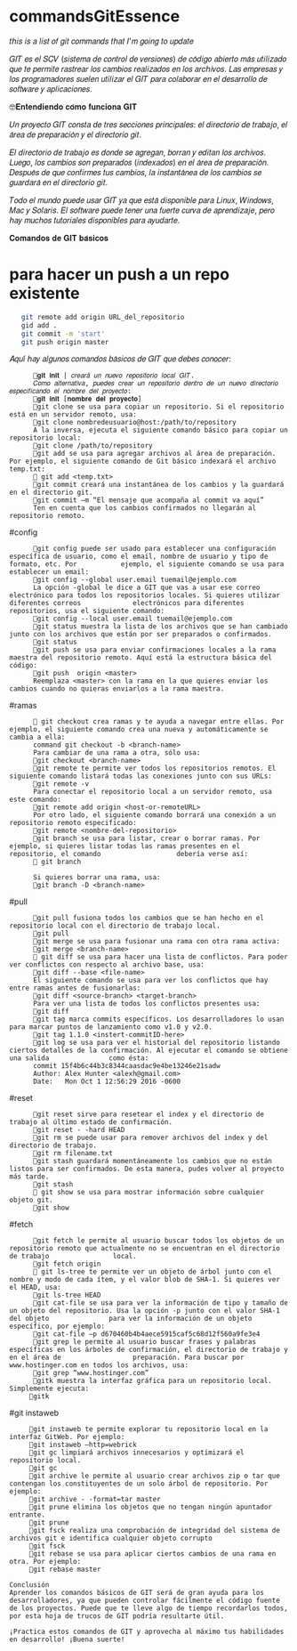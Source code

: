 # commandsGitEssence

𝑡𝘩𝑖𝑠 𝑖𝑠 𝑎 𝑙𝑖𝑠𝑡 𝑜𝑓 𝑔𝑖𝑡 𝑐𝑜𝑚𝑚𝑎𝑛𝑑𝑠 𝑡𝘩𝑎𝑡 𝐼'𝑚 𝑔𝑜𝑖𝑛𝑔 𝑡𝑜 𝑢𝑝𝑑𝑎𝑡𝑒

𝐺𝐼𝑇 𝑒𝑠 𝑒𝑙 𝑆𝐶𝑉 (𝑠𝑖𝑠𝑡𝑒𝑚𝑎 𝑑𝑒 𝑐𝑜𝑛𝑡𝑟𝑜𝑙 𝑑𝑒 𝑣𝑒𝑟𝑠𝑖𝑜𝑛𝑒𝑠) 𝑑𝑒 𝑐𝑜́𝑑𝑖𝑔𝑜 𝑎𝑏𝑖𝑒𝑟𝑡𝑜 𝑚𝑎́𝑠 𝑢𝑡𝑖𝑙𝑖𝑧𝑎𝑑𝑜 𝑞𝑢𝑒 𝑡𝑒 𝑝𝑒𝑟𝑚𝑖𝑡𝑒 𝑟𝑎𝑠𝑡𝑟𝑒𝑎𝑟 𝑙𝑜𝑠 𝑐𝑎𝑚𝑏𝑖𝑜𝑠 𝑟𝑒𝑎𝑙𝑖𝑧𝑎𝑑𝑜𝑠 𝑒𝑛 𝑙𝑜𝑠 𝑎𝑟𝑐𝘩𝑖𝑣𝑜𝑠.
     𝐿𝑎𝑠 𝑒𝑚𝑝𝑟𝑒𝑠𝑎𝑠 𝑦 𝑙𝑜𝑠 𝑝𝑟𝑜𝑔𝑟𝑎𝑚𝑎𝑑𝑜𝑟𝑒𝑠 𝑠𝑢𝑒𝑙𝑒𝑛 𝑢𝑡𝑖𝑙𝑖𝑧𝑎𝑟 𝑒𝑙 𝐺𝐼𝑇 𝑝𝑎𝑟𝑎 𝑐𝑜𝑙𝑎𝑏𝑜𝑟𝑎𝑟 𝑒𝑛 𝑒𝑙 𝑑𝑒𝑠𝑎𝑟𝑟𝑜𝑙𝑙𝑜 𝑑𝑒 𝑠𝑜𝑓𝑡𝑤𝑎𝑟𝑒 𝑦 𝑎𝑝𝑙𝑖𝑐𝑎𝑐𝑖𝑜𝑛𝑒𝑠.

🤓𝐄𝐧𝐭𝐞𝐧𝐝𝐢𝐞𝐧𝐝𝐨 𝐜𝐨́𝐦𝐨 𝐟𝐮𝐧𝐜𝐢𝐨𝐧𝐚 𝐆𝐈𝐓

   𝑈𝑛 𝑝𝑟𝑜𝑦𝑒𝑐𝑡𝑜 𝐺𝐼𝑇 𝑐𝑜𝑛𝑠𝑡𝑎 𝑑𝑒 𝑡𝑟𝑒𝑠 𝑠𝑒𝑐𝑐𝑖𝑜𝑛𝑒𝑠 𝑝𝑟𝑖𝑛𝑐𝑖𝑝𝑎𝑙𝑒𝑠: 𝑒𝑙 𝑑𝑖𝑟𝑒𝑐𝑡𝑜𝑟𝑖𝑜 𝑑𝑒 𝑡𝑟𝑎𝑏𝑎𝑗𝑜, 𝑒𝑙 𝑎́𝑟𝑒𝑎 𝑑𝑒 𝑝𝑟𝑒𝑝𝑎𝑟𝑎𝑐𝑖𝑜́𝑛 𝑦 𝑒𝑙 𝑑𝑖𝑟𝑒𝑐𝑡𝑜𝑟𝑖𝑜 𝑔𝑖𝑡.

   𝐸𝑙 𝑑𝑖𝑟𝑒𝑐𝑡𝑜𝑟𝑖𝑜 𝑑𝑒 𝑡𝑟𝑎𝑏𝑎𝑗𝑜 𝑒𝑠 𝑑𝑜𝑛𝑑𝑒 𝑠𝑒 𝑎𝑔𝑟𝑒𝑔𝑎𝑛, 𝑏𝑜𝑟𝑟𝑎𝑛 𝑦 𝑒𝑑𝑖𝑡𝑎𝑛 𝑙𝑜𝑠 𝑎𝑟𝑐𝘩𝑖𝑣𝑜𝑠. 𝐿𝑢𝑒𝑔𝑜, 𝑙𝑜𝑠 𝑐𝑎𝑚𝑏𝑖𝑜𝑠 𝑠𝑜𝑛 𝑝𝑟𝑒𝑝𝑎𝑟𝑎𝑑𝑜𝑠 (𝑖𝑛𝑑𝑒𝑥𝑎𝑑𝑜𝑠) 𝑒𝑛 𝑒𝑙 𝑎́𝑟𝑒𝑎 𝑑𝑒 𝑝𝑟𝑒𝑝𝑎𝑟𝑎𝑐𝑖𝑜́𝑛. 𝐷𝑒𝑠𝑝𝑢𝑒́𝑠 𝑑𝑒 𝑞𝑢𝑒 𝑐𝑜𝑛𝑓𝑖𝑟𝑚𝑒𝑠 𝑡𝑢𝑠 𝑐𝑎𝑚𝑏𝑖𝑜𝑠, 𝑙𝑎 𝑖𝑛𝑠𝑡𝑎𝑛𝑡𝑎́𝑛𝑒𝑎 𝑑𝑒 𝑙𝑜𝑠 𝑐𝑎𝑚𝑏𝑖𝑜𝑠 𝑠𝑒 𝑔𝑢𝑎𝑟𝑑𝑎𝑟𝑎́ 𝑒𝑛 𝑒𝑙 𝑑𝑖𝑟𝑒𝑐𝑡𝑜𝑟𝑖𝑜 𝑔𝑖𝑡.

  𝑇𝑜𝑑𝑜 𝑒𝑙 𝑚𝑢𝑛𝑑𝑜 𝑝𝑢𝑒𝑑𝑒 𝑢𝑠𝑎𝑟 𝐺𝐼𝑇 𝑦𝑎 𝑞𝑢𝑒 𝑒𝑠𝑡𝑎́ 𝑑𝑖𝑠𝑝𝑜𝑛𝑖𝑏𝑙𝑒 𝑝𝑎𝑟𝑎 𝐿𝑖𝑛𝑢𝑥, 𝑊𝑖𝑛𝑑𝑜𝑤𝑠, 𝑀𝑎𝑐 𝑦 𝑆𝑜𝑙𝑎𝑟𝑖𝑠. 𝐸𝑙 𝑠𝑜𝑓𝑡𝑤𝑎𝑟𝑒 𝑝𝑢𝑒𝑑𝑒 𝑡𝑒𝑛𝑒𝑟 𝑢𝑛𝑎 𝑓𝑢𝑒𝑟𝑡𝑒 𝑐𝑢𝑟𝑣𝑎 𝑑𝑒 𝑎𝑝𝑟𝑒𝑛𝑑𝑖𝑧𝑎𝑗𝑒, 𝑝𝑒𝑟𝑜 𝘩𝑎𝑦 𝑚𝑢𝑐𝘩𝑜𝑠 𝑡𝑢𝑡𝑜𝑟𝑖𝑎𝑙𝑒𝑠 𝑑𝑖𝑠𝑝𝑜𝑛𝑖𝑏𝑙𝑒𝑠 𝑝𝑎𝑟𝑎 𝑎𝑦𝑢𝑑𝑎𝑟𝑡𝑒.

  𝐂𝐨𝐦𝐚𝐧𝐝𝐨𝐬 𝐝𝐞 𝐆𝐈𝐓 𝐛𝐚́𝐬𝐢𝐜𝐨𝐬
  # para hacer un push a un repo existente
  ```bash
     git remote add origin URL_del_repositorio
     gid add .
     git commit -m 'start'
     git push origin master
  ```
  
  
  
  
  𝐴𝑞𝑢𝑖́ 𝘩𝑎𝑦 𝑎𝑙𝑔𝑢𝑛𝑜𝑠 𝑐𝑜𝑚𝑎𝑛𝑑𝑜𝑠 𝑏𝑎́𝑠𝑖𝑐𝑜𝑠 𝑑𝑒 𝐺𝐼𝑇 𝑞𝑢𝑒 𝑑𝑒𝑏𝑒𝑠 𝑐𝑜𝑛𝑜𝑐𝑒𝑟:

          🔸𝐠𝐢𝐭 𝐢𝐧𝐢𝐭 | 𝑐𝑟𝑒𝑎𝑟𝑎́ 𝑢𝑛 𝑛𝑢𝑒𝑣𝑜 𝑟𝑒𝑝𝑜𝑠𝑖𝑡𝑜𝑟𝑖𝑜 𝑙𝑜𝑐𝑎𝑙 𝐺𝐼𝑇.
          𝐶𝑜𝑚𝑜 𝑎𝑙𝑡𝑒𝑟𝑛𝑎𝑡𝑖𝑣𝑎, 𝑝𝑢𝑒𝑑𝑒𝑠 𝑐𝑟𝑒𝑎𝑟 𝑢𝑛 𝑟𝑒𝑝𝑜𝑠𝑖𝑡𝑜𝑟𝑖𝑜 𝑑𝑒𝑛𝑡𝑟𝑜 𝑑𝑒 𝑢𝑛 𝑛𝑢𝑒𝑣𝑜 𝑑𝑖𝑟𝑒𝑐𝑡𝑜𝑟𝑖𝑜 𝑒𝑠𝑝𝑒𝑐𝑖𝑓𝑖𝑐𝑎𝑛𝑑𝑜 𝑒𝑙 𝑛𝑜𝑚𝑏𝑟𝑒 𝑑𝑒𝑙 𝑝𝑟𝑜𝑦𝑒𝑐𝑡𝑜:
          🔸𝐠𝐢𝐭 𝐢𝐧𝐢𝐭 [𝐧𝐨𝐦𝐛𝐫𝐞 𝐝𝐞𝐥 𝐩𝐫𝐨𝐲𝐞𝐜𝐭𝐨]
          🔸git clone se usa para copiar un repositorio. Si el repositorio está en un servidor remoto, usa:
          🔸git clone nombredeusuario@host:/path/to/repository
          A la inversa, ejecuta el siguiente comando básico para copiar un repositorio local:
          🔸git clone /path/to/repository
          🔸git add se usa para agregar archivos al área de preparación. Por ejemplo, el siguiente comando de Git básico indexará el archivo temp.txt:
          🔸 git add <temp.txt>
          🔸git commit creará una instantánea de los cambios y la guardará en el directorio git.
          🔸git commit –m “El mensaje que acompaña al commit va aquí”
          Ten en cuenta que los cambios confirmados no llegarán al repositorio remoto.
#config

          🔸git config puede ser usado para establecer una configuración específica de usuario, como el email, nombre de usuario y tipo de formato, etc. Por           ejemplo, el siguiente comando se usa para establecer un email:
          🔸git config --global user.email tuemail@ejemplo.com
          La opción -global le dice a GIT que vas a usar ese correo electrónico para todos los repositorios locales. Si quieres utilizar diferentes correos             electrónicos para diferentes repositorios, usa el siguiente comando:
          🔸git config --local user.email tuemail@ejemplo.com
          🔸git status muestra la lista de los archivos que se han cambiado junto con los archivos que están por ser preparados o confirmados.
          🔸git status
          🔸git push se usa para enviar confirmaciones locales a la rama maestra del repositorio remoto. Aquí está la estructura básica del código:
          🔸git push  origin <master>
          Reemplaza <master> con la rama en la que quieres enviar los cambios cuando no quieras enviarlos a la rama maestra.
#ramas

          🔸 git checkout crea ramas y te ayuda a navegar entre ellas. Por ejemplo, el siguiente comando crea una nueva y automáticamente se cambia a ella:
          command git checkout -b <branch-name>
          Para cambiar de una rama a otra, sólo usa:
          🔸git checkout <branch-name>
          🔸git remote te permite ver todos los repositorios remotos. El siguiente comando listará todas las conexiones junto con sus URLs:
          🔸git remote -v
          Para conectar el repositorio local a un servidor remoto, usa este comando:
          🔸git remote add origin <host-or-remoteURL>
          Por otro lado, el siguiente comando borrará una conexión a un repositorio remoto especificado:
          🔸git remote <nombre-del-repositorio>
          🔸git branch se usa para listar, crear o borrar ramas. Por ejemplo, si quieres listar todas las ramas presentes en el repositorio, el comando                   debería verse así:
          🔸 git branch
          
          Si quieres borrar una rama, usa:
          🔸git branch -D <branch-name>
          
 #pull 
 
          🔸git pull fusiona todos los cambios que se han hecho en el repositorio local con el directorio de trabajo local.
          🔸git pull
          🔸git merge se usa para fusionar una rama con otra rama activa:
          🔸git merge <branch-name>
          🔸 git diff se usa para hacer una lista de conflictos. Para poder ver conflictos con respecto al archivo base, usa:
          🔸git diff --base <file-name>
          El siguiente comando se usa para ver los conflictos que hay entre ramas antes de fusionarlas:
          🔸git diff <source-branch> <target-branch>
          Para ver una lista de todos los conflictos presentes usa:
          🔸git diff
          🔸git tag marca commits específicos. Los desarrolladores lo usan para marcar puntos de lanzamiento como v1.0 y v2.0.
          🔸git tag 1.1.0 <instert-commitID-here>
          🔸git log se usa para ver el historial del repositorio listando ciertos detalles de la confirmación. Al ejecutar el comando se obtiene una salida               como ésta:
          commit 15f4b6c44b3c8344caasdac9e4be13246e21sadw
          Author: Alex Hunter <alexh@gmail.com>
          Date:   Mon Oct 1 12:56:29 2016 -0600
          
   #reset
   
          🔸git reset sirve para resetear el index y el directorio de trabajo al último estado de confirmación.
          🔸git reset - -hard HEAD
          🔸git rm se puede usar para remover archivos del index y del directorio de trabajo.
          🔸git rm filename.txt
          🔸git stash guardará momentáneamente los cambios que no están listos para ser confirmados. De esta manera, pudes volver al proyecto más tarde.
          🔸git stash
          🔸 git show se usa para mostrar información sobre cualquier objeto git.
          🔸git show
          
   #fetch
   
          🔸git fetch le permite al usuario buscar todos los objetos de un repositorio remoto que actualmente no se encuentran en el directorio de trabajo                local.
          🔸git fetch origin
          🔸 git ls-tree te permite ver un objeto de árbol junto con el nombre y modo de cada ítem, y el valor blob de SHA-1. Si quieres ver el HEAD, usa:
          🔸git ls-tree HEAD
          🔸git cat-file se usa para ver la información de tipo y tamaño de un objeto del repositorio. Usa la opción -p junto con el valor SHA-1 del objeto               para ver la información de un objeto específico, por ejemplo:
          🔸git cat-file –p d670460b4b4aece5915caf5c68d12f560a9fe3e4
          🔸git grep le permite al usuario buscar frases y palabras específicas en los árboles de confirmación, el directorio de trabajo y en el área de                  preparación. Para buscar por www.hostinger.com en todos los archivos, usa:
          🔸git grep “www.hostinger.com”
          🔸gitk muestra la interfaz gráfica para un repositorio local. Simplemente ejecuta:
         🔸gitk
         
  #git instaweb
  
         🔸git instaweb te permite explorar tu repositorio local en la interfaz GitWeb. Por ejemplo:
         🔸git instaweb –http=webrick
         🔸git gc limpiará archivos innecesarios y optimizará el repositorio local.
         🔸git gc
         🔸git archive le permite al usuario crear archivos zip o tar que contengan los constituyentes de un solo árbol de repositorio. Por ejemplo:
         🔸git archive - -format=tar master
         🔸git prune elimina los objetos que no tengan ningún apuntador entrante.
         🔸git prune
         🔸git fsck realiza una comprobación de integridad del sistema de archivos git e identifica cualquier objeto corrupto
         🔸git fsck
         🔸git rebase se usa para aplicar ciertos cambios de una rama en otra. Por ejemplo:
         🔸git rebase master

    Conclusión
    Aprender los comandos básicos de GIT será de gran ayuda para los desarrolladores, ya que pueden controlar fácilmente el código fuente de los proyectos. Puede que te lleve algo de tiempo recordarlos todos, por esta hoja de trucos de GIT podría resultarte útil.

    ¡Practica estos comandos de GIT y aprovecha al máximo tus habilidades en desarrollo! ¡Buena suerte!

